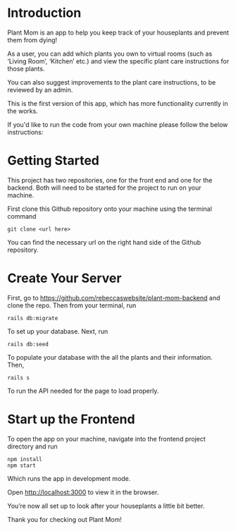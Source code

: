 # Introduction
Plant Mom is an app to help you keep track of your houseplants and prevent them from dying!

As a user, you can add which plants you own to virtual rooms (such as ‘Living Room’, ‘Kitchen’ etc.) and view the specific plant care instructions for those plants.

You can also suggest improvements to the plant care instructions, to be reviewed by an admin. 

This is the first version of this app, which has more functionality currently in the works.

If you'd like to run the code from your own machine please follow the below instructions:

# Getting Started

This project has two repositories, one for the front end and one for the backend. Both will need to be started for the project to run on your machine. 

First clone this Github repository onto your machine using the terminal command 

    git clone <url here> 

You can find the necessary url on the right hand side of the Github repository. 

# Create Your Server

First, go to https://github.com/rebeccaswebsite/plant-mom-backend and clone the repo. Then from your terminal, run 

    rails db:migrate 

To set up your database. Next, run

    rails db:seed

To populate your database with the all the plants and their information. Then,

    rails s 

To run the API needed for the page to load properly.

# Start up the Frontend
To open the app on your machine, navigate into the frontend project directory and run 
	
	npm install
	npm start

Which runs the app in development mode. 

Open [http://localhost:3000](http://localhost:3000) to view it in the browser.

You’re now all set up to look after your houseplants a little bit better. 

Thank you for checking out Plant Mom!
